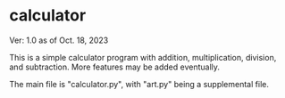 # calculator

Ver: 1.0 as of Oct. 18, 2023

This is a simple calculator program with addition, multiplication, division, and subtraction.
More features may be added eventually.

The main file is "calculator.py", with "art.py" being a supplemental file.